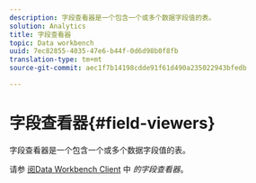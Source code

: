 ```yaml
---
description: 字段查看器是一个包含一个或多个数据字段值的表。
solution: Analytics
title: 字段查看器
topic: Data workbench
uuid: 7ec82855-4035-47e6-b44f-0d6d98b0f8fb
translation-type: tm+mt
source-git-commit: aec1f7b14198cdde91f61d490a235022943bfedb

---
```



# 字段查看器{#field-viewers}

字段查看器是一个包含一个或多个数据字段值的表。

请参 [阅Data Workbench Client](../../../../home/c-get-started/c-admin-intrf/c-dataset-mgrs/c-fld-vwrs/c-fld-vwrs.md#concept-194cb94501564145ae059e53c0e4bec3) 中 *的字段查看器*。
